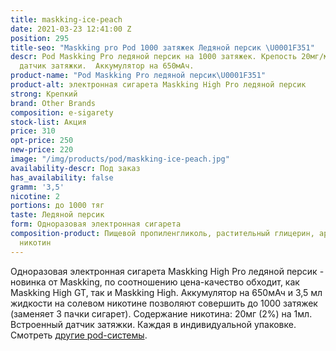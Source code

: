 ```yaml
---
title: maskking-ice-peach
date: 2021-03-23 12:41:00 Z
position: 295
title-seo: "Maskking pro Pod 1000 затяжек Ледяной персик \U0001F351"
descr: Pod Maskking Pro ледяной персик на 1000 затяжек. Крепость 20мг/мл. Встроенный
  датчик затяжки.  Аккумулятор на 650мАч.
product-name: "Pod Maskking Pro ледяной персик\U0001F351"
product-alt: электронная сигарета Maskking High Pro ледяной персик
strong: Крепкий
brand: Other Brands
composition: e-sigarety
stock-list: Акция
price: 310
opt-price: 250
new-price: 220
image: "/img/products/pod/maskking-ice-peach.jpg"
availability-descr: Под заказ
has_availability: false
gramm: '3,5'
nicotine: 2
portions: до 1000 тяг
taste: Ледяной персик
form: Одноразовая электронная сигарета
composition-product: Пищевой пропиленгликоль, растительный глицерин, ароматизатор,
  никотин
---
```


Одноразовая электронная сигарета Maskking High Pro ледяной персик - новинка от Maskking, по соотношению цена-качество обходит, как Maskking High GT, так и Maskking High. Аккумулятор на 650мАч и 3,5 мл жидкости на солевом никотине позволяют совершить до 1000 затяжек (заменяет 3 пачки сигарет). Содержание никотина: 20мг (2%) на 1мл. Встроенный датчик затяжки. Каждая в индивидуальной упаковке.<br>
Смотреть [другие pod-системы](/elektronnye-sigarety).